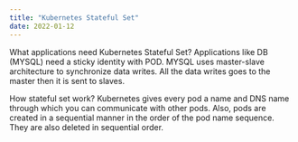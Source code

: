 ```yaml
---
title: "Kubernetes Stateful Set"
date: 2022-01-12
---
```


What applications need Kubernetes Stateful Set?
Applications like DB (MYSQL) need a sticky identity with POD. MYSQL uses master-slave architecture to synchronize data writes. All the data writes goes to the master then it is sent to slaves.

How stateful set work?
Kubernetes gives every pod a name and DNS name through which you can communicate with other pods. Also, pods are created in a sequential manner in the order of the pod name sequence. They are also deleted in sequential order.
